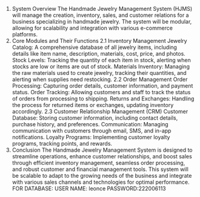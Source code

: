 1. System Overview
The Handmade Jewelry Management System (HJMS) will manage the creation, inventory, sales, and customer relations for a business specializing in handmade jewelry. The system will be modular, allowing for scalability and integration with various e-commerce platforms.
2. Core Modules and Their Functions
2.1 Inventory Management
Jewelry Catalog: A comprehensive database of all jewelry items, including details like item name, description, materials, cost, price, and photos.
Stock Levels: Tracking the quantity of each item in stock, alerting when stocks are low or items are out of stock.
Materials Inventory: Managing the raw materials used to create jewelry, tracking their quantities, and alerting when supplies need restocking.
2.2 Order Management
Order Processing: Capturing order details, customer information, and payment status.
Order Tracking: Allowing customers and staff to track the status of orders from processing to shipping.
Returns and Exchanges: Handling the process for returned items or exchanges, updating inventory accordingly.
2.3 Customer Relationship Management (CRM)
Customer Database: Storing customer information, including contact details, purchase history, and preferences.
Communication: Managing communication with customers through email, SMS, and in-app notifications.
Loyalty Programs: Implementing customer loyalty programs, tracking points, and rewards.
3. Conclusion
The Handmade Jewelry Management System is designed to streamline operations, enhance customer relationships, and boost sales through efficient inventory management, seamless order processing, and robust customer and financial management tools. This system will be scalable to adapt to the growing needs of the business and integrate with various sales channels and technologies for optimal performance.
FOR DATABASE:
USER NAME: leonce
PASSWORD:222006113
